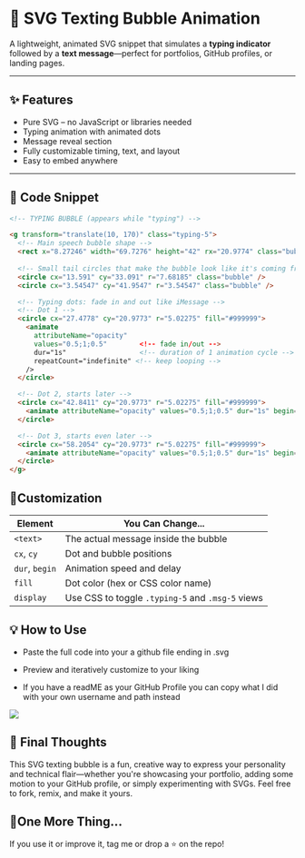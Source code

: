 # 💬 SVG Texting Bubble Animation

A lightweight, animated SVG snippet that simulates a **typing indicator** followed by a **text message**—perfect for portfolios, GitHub profiles, or landing pages.

---

## ✨ Features

- Pure SVG – no JavaScript or libraries needed
- Typing animation with animated dots
- Message reveal section
- Fully customizable timing, text, and layout
- Easy to embed anywhere

---

## 🧩 Code Snippet
```html
<!-- TYPING BUBBLE (appears while "typing") -->

<g transform="translate(10, 170)" class="typing-5">
  <!-- Main speech bubble shape -->
  <rect x="8.27246" width="69.7276" height="42" rx="20.9774" class="bubble" />
  
  <!-- Small tail circles that make the bubble look like it's coming from a speaker -->
  <circle cx="13.591" cy="33.091" r="7.68185" class="bubble" />
  <circle cx="3.54547" cy="41.9547" r="3.54547" class="bubble" />

  <!-- Typing dots: fade in and out like iMessage -->
  <!-- Dot 1 -->
  <circle cx="27.4778" cy="20.9773" r="5.02275" fill="#999999">
    <animate 
      attributeName="opacity" 
      values="0.5;1;0.5"        <!-- fade in/out -->
      dur="1s"                  <!-- duration of 1 animation cycle -->
      repeatCount="indefinite" <!-- keep looping -->
    />
  </circle>

  <!-- Dot 2, starts later -->
  <circle cx="42.8411" cy="20.9773" r="5.02275" fill="#999999">
    <animate attributeName="opacity" values="0.5;1;0.5" dur="1s" begin="0.2s" repeatCount="indefinite" />
  </circle>

  <!-- Dot 3, starts even later -->
  <circle cx="58.2054" cy="20.9773" r="5.02275" fill="#999999">
    <animate attributeName="opacity" values="0.5;1;0.5" dur="1s" begin="0.4s" repeatCount="indefinite" />
  </circle>
</g>

```
## 🎨Customization
| Element        | You Can Change...                                |
| -------------- | ------------------------------------------------ |
| `<text>`       | The actual message inside the bubble             |
| `cx`, `cy`     | Dot and bubble positions                         |
| `dur`, `begin` | Animation speed and delay                        |
| `fill`         | Dot color (hex or CSS color name)                |
| `display`      | Use CSS to toggle `.typing-5` and `.msg-5` views |

## 💡 How to Use

* Paste the full code into your a github file ending in .svg

* Preview and iteratively customize to your liking

* If you have a readME as your GitHub Profile you can copy what I did with your own username and path instead

[![](https://github.com/your-username/yourpath/blob/path/file.svg)](https://github.com/yourusername)

## 🙌 Final Thoughts
This SVG texting bubble is a fun, creative way to express your personality and technical flair—whether you're showcasing your portfolio, adding some motion to your GitHub profile, or simply experimenting with SVGs.
Feel free to fork, remix, and make it yours.

## 📢One More Thing...
If you use it or improve it, tag me or drop a ⭐️ on the repo!


